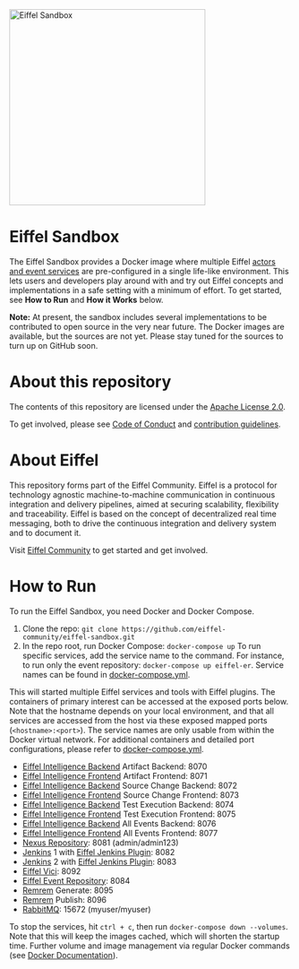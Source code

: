 <!---
   Copyright 2018 Ericsson AB.
   For a full list of individual contributors, please see the commit history.

   Licensed under the Apache License, Version 2.0 (the "License");
   you may not use this file except in compliance with the License.
   You may obtain a copy of the License at

       http://www.apache.org/licenses/LICENSE-2.0

   Unless required by applicable law or agreed to in writing, software
   distributed under the License is distributed on an "AS IS" BASIS,
   WITHOUT WARRANTIES OR CONDITIONS OF ANY KIND, either express or implied.
   See the License for the specific language governing permissions and
   limitations under the License.
--->

<img src="./images/logo.png" alt="Eiffel Sandbox" width="350"/>

# Eiffel Sandbox
The Eiffel Sandbox provides a Docker image where multiple Eiffel [actors and event services](http://eiffel-community.github.io/eiffel-sepia) are pre-configured in a single life-like environment. This lets users and developers play around with and try out Eiffel concepts and implementations in a safe setting with a minimum of effort. To get started, see __How to Run__ and __How it Works__ below.

__Note:__ At present, the sandbox includes several implementations to be contributed to open source in the very near future. The Docker images are available, but the sources are not yet. Please stay tuned for the sources to turn up on GitHub soon.

# About this repository
The contents of this repository are licensed under the [Apache License 2.0](./LICENSE).

To get involved, please see [Code of Conduct](./CODE_OF_CONDUCT.md) and [contribution guidelines](./CONTRIBUTING.md).

# About Eiffel
This repository forms part of the Eiffel Community. Eiffel is a protocol for technology agnostic machine-to-machine communication in continuous integration and delivery pipelines, aimed at securing scalability, flexibility and traceability. Eiffel is based on the concept of decentralized real time messaging, both to drive the continuous integration and delivery system and to document it.

Visit [Eiffel Community](https://eiffel-community.github.io) to get started and get involved.

# How to Run
To run the Eiffel Sandbox, you need Docker and Docker Compose.
1. Clone the repo: `git clone https://github.com/eiffel-community/eiffel-sandbox.git`
2. In the repo root, run Docker Compose: `docker-compose up`
To run specific services, add the service name to the command. For instance, to run only the event repository: `docker-compose up eiffel-er`. Service names can be found in <a href="docker-compose.yml">docker-compose.yml</a>.

This will started multiple Eiffel services and tools with Eiffel plugins. The containers of primary interest can be accessed at the exposed ports below. Note that the hostname depends on your local environment, and that all services are accessed from the host via these exposed mapped ports (`<hostname>:<port>`). The service names are only usable from within the Docker virtual network. For additional containers and detailed port configurations, please refer to <a href="docker-compose.yml">docker-compose.yml</a>.
* <a href="https://github.com/Ericsson/eiffel-intelligence">Eiffel Intelligence Backend</a> Artifact Backend: 8070
* <a href="https://github.com/Ericsson/eiffel-intelligence-frontend">Eiffel Intelligence Frontend</a> Artifact Frontend: 8071
* <a href="https://github.com/Ericsson/eiffel-intelligence">Eiffel Intelligence Backend</a> Source Change Backend: 8072
* <a href="https://github.com/Ericsson/eiffel-intelligence-frontend">Eiffel Intelligence Frontend</a> Source Change Frontend: 8073
* <a href="https://github.com/Ericsson/eiffel-intelligence">Eiffel Intelligence Backend</a> Test Execution Backend: 8074
* <a href="https://github.com/Ericsson/eiffel-intelligence-frontend">Eiffel Intelligence Frontend</a> Test Execution Frontend: 8075
* <a href="https://github.com/Ericsson/eiffel-intelligence">Eiffel Intelligence Backend</a> All Events Backend: 8076
* <a href="https://github.com/Ericsson/eiffel-intelligence-frontend">Eiffel Intelligence Frontend</a> All Events Frontend: 8077
* <a href="https://www.sonatype.com/nexus-repository-sonatype">Nexus Repository</a>: 8081 (admin/admin123)
* <a href="https://jenkins.io">Jenkins</a> 1 with <a href="https://github.com/eiffel-community/eiffel-jenkins-plugin">Eiffel Jenkins Plugin</a>: 8082
* <a href="https://jenkins.io">Jenkins</a> 2 with <a href="https://github.com/eiffel-community/eiffel-jenkins-plugin">Eiffel Jenkins Plugin</a>: 8083
* <a href="https://github.com/eiffel-community/eiffel-vici">Eiffel Vici</a>: 8092
* <a href="https://github.com/eiffel-community/eiffel-event-repository">Eiffel Event Repository</a>: 8084
* <a href="https://github.com/Ericsson/eiffel-remrem">Remrem</a> Generate: 8095
* <a href="https://github.com/Ericsson/eiffel-remrem">Remrem</a> Publish: 8096
* <a href="https://rabbitmq.com">RabbitMQ</a>: 15672 (myuser/myuser)

To stop the services, hit `ctrl + c`, then run `docker-compose down --volumes`. Note that this will keep the images cached, which will shorten the startup time. Further volume and image management via regular Docker commands (see <a href="https://docs.docker.com/">Docker Documentation</a>).
